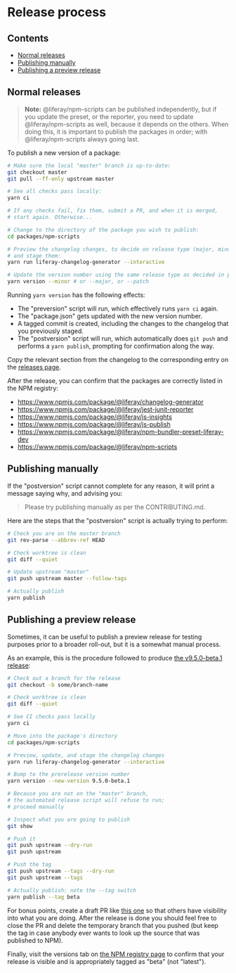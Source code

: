 # Release process

## Contents

-   [Normal releases](#normal-releases)
-   [Publishing manually](#publishing-manually)
-   [Publishing a preview release](#publishing-a-preview-release)

## Normal releases

> **Note:** @liferay/npm-scripts can be published independently, but if you update the preset, or the reporter, you need to update @liferay/npm-scripts as well, because it depends on the others. When doing this, it is important to publish the packages in order; with @liferay/npm-scripts always going last.

To publish a new version of a package:

```sh
# Make sure the local "master" branch is up-to-date:
git checkout master
git pull --ff-only upstream master

# See all checks pass locally:
yarn ci

# If any checks fail, fix them, submit a PR, and when it is merged,
# start again. Otherwise...

# Change to the directory of the package you wish to publish:
cd packages/npm-scripts

# Preview the changelog changes, to decide on release type (major, minor etc),
# and stage them:
yarn run liferay-changelog-generator --interactive

# Update the version number using the same release type as decided in previous step:
yarn version --minor # or --major, or --patch
```

Running `yarn version` has the following effects:

-   The "preversion" script will run, which effectively runs `yarn ci` again.
-   The "package.json" gets updated with the new version number.
-   A tagged commit is created, including the changes to the changelog that you previously staged.
-   The "postversion" script will run, which automatically does `git push` and performs a `yarn publish`, prompting for confirmation along the way.

Copy the relevant section from the changelog to the corresponding entry on the [releases page](https://github.com/liferay/liferay-frontend-projects/releases).

After the release, you can confirm that the packages are correctly listed in the NPM registry:

-   https://www.npmjs.com/package/@liferay/changelog-generator
-   https://www.npmjs.com/package/@liferay/jest-junit-reporter
-   https://www.npmjs.com/package/@liferay/js-insights
-   https://www.npmjs.com/package/@liferay/js-publish
-   https://www.npmjs.com/package/@liferay/npm-bundler-preset-liferay-dev
-   https://www.npmjs.com/package/@liferay/npm-scripts

## Publishing manually

If the "postversion" script cannot complete for any reason, it will print a message saying why, and advising you:

> Please try publishing manually as per the CONTRIBUTING.md.

Here are the steps that the "postversion" script is actually trying to perform:

```sh
# Check you are on the master branch
git rev-parse --abbrev-ref HEAD

# Check worktree is clean
git diff --quiet

# Update upstream "master"
git push upstream master --follow-tags

# Actually publish
yarn publish
```

## Publishing a preview release

Sometimes, it can be useful to publish a preview release for testing purposes prior to a broader roll-out, but it is a somewhat manual process.

As an example, this is the procedure followed to produce [the v9.5.0-beta.1 release](https://www.npmjs.com/package/liferay-npm-scripts/v/9.5.0-beta.1):

```sh
# Check out a branch for the release
git checkout -b some/branch-name

# Check worktree is clean
git diff --quiet

# See CI checks pass locally
yarn ci

# Move into the package's directory
cd packages/npm-scripts

# Preview, update, and stage the changelog changes
yarn run liferay-changelog-generator --interactive

# Bump to the prerelease version number
yarn version --new-version 9.5.0-beta.1

# Because you are not on the "master" branch,
# the automated release script will refuse to run;
# proceed manually

# Inspect what you are going to publish
git show

# Push it
git push upstream --dry-run
git push upstream

# Push the tag
git push upstream --tags --dry-run
git push upstream --tags

# Actually publish: note the --tag switch
yarn publish --tag beta
```

For bonus points, create a draft PR like [this one](https://github.com/liferay/liferay-npm-tools/pull/201) so that others have visibility into what you are doing. After the release is done you should feel free to close the PR and delete the temporary branch that you pushed (but keep the tag in case anybody ever wants to look up the source that was published to NPM).

Finally, visit the versions tab on [the NPM registry page](https://www.npmjs.com/package/@liferay/npm-scripts) to confirm that your release is visible and is appropriately tagged as "beta" (not "latest").
